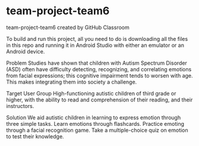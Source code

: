 # team-project-team6
team-project-team6 created by GitHub Classroom

To build and run this project, all you need to do is downloading all the files in this repo and running it in Android Studio with either an emulator or an Android device.



Problem
Studies have shown that children with Autism Spectrum Disorder (ASD) often have difficulty detecting, recognizing, and correlating emotions from facial expressions; this cognitive impairment tends to worsen with age. This makes integrating them into society a challenge.

Target User Group
High-functioning autistic children of third grade or higher, with the ability to read and comprehension of their reading, and their instructors.

Solution
We aid autistic children in learning to express emotion through three simple tasks. 
Learn emotions through flashcards. 
Practice emoting through a facial recognition game. 
Take a multiple-choice quiz on emotion to test their knowledge.
